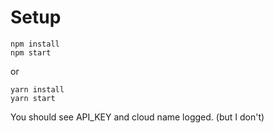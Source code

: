 # Setup

```
npm install
npm start
```
or 

```
yarn install
yarn start
```

You should see API_KEY and cloud name logged. (but I don't)

